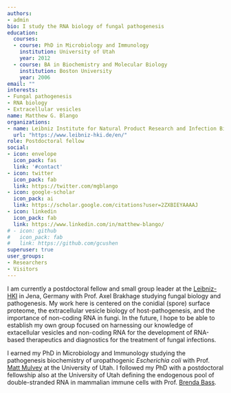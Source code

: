 ```yaml
---
authors:
- admin
bio: I study the RNA biology of fungal pathogenesis
education:
  courses:
  - course: PhD in Microbiology and Immunology
    institution: University of Utah
    year: 2012
  - course: BA in Biochemistry and Molecular Biology
    institution: Boston University
    year: 2006
email: ""
interests:
- Fungal pathogenesis
- RNA biology
- Extracellular vesicles 
name: Matthew G. Blango
organizations:
- name: Leibniz Institute for Natural Product Research and Infection Biology (Leibniz-HKI)
  url: "https://www.leibniz-hki.de/en/"
role: Postdoctoral fellow
social:
- icon: envelope
  icon_pack: fas
  link: '#contact'
- icon: twitter
  icon_pack: fab
  link: https://twitter.com/mgblango
- icon: google-scholar
  icon_pack: ai
  link: https://scholar.google.com/citations?user=2ZXBIEYAAAAJ
- icon: linkedin
  icon_pack: fab
  link: https://www.linkedin.com/in/matthew-blango/
# - icon: github
#   icon_pack: fab
#   link: https://github.com/gcushen
superuser: true
user_groups:
- Researchers
- Visitors
---
```


I am currently a postdoctoral fellow and small group leader at the [Leibniz-HKI](https://www.leibniz-hki.de/en/home.html) in Jena, Germany with Prof. Axel Brakhage studying fungal biology and pathogenesis. My work here is centered on the conidial (spore) surface proteome, the extracellular vesicle biology of host-pathogenesis, and the importance of non-coding RNA in fungi. In the future, I hope to be able to establish my own group focused on harnessing our knowledge of extacellular vesicles and non-coding RNA for the development of RNA-based therapeutics and diagnostics for the treatment of fungal infections. 

I earned my PhD in Microbiology and Immunology studying the pathogenesis biochemistry of uropathogenic *Escherichia coli* with Prof. [Matt Mulvey](https://www.bioscience.utah.edu/faculty/mulvey/mulvey.php) at the University of Utah. I followed my PhD with a postdoctoral fellowship also at the University of Utah defining the endogenous pool of double-stranded RNA in mammalian immune cells with Prof. [Brenda Bass](https://biochem.utah.edu/bass/). 

